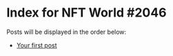 # Index for NFT World #2046
Posts will be displayed in the order below:

- [Your first post](./001-first.md)

